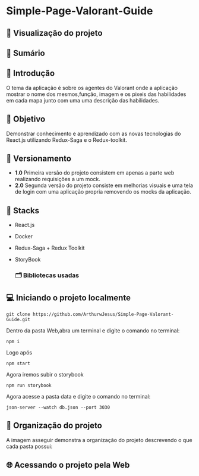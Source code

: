 # Simple-Page-Valorant-Guide

## :eyes: Visualização do projeto

## :mag_right:	Sumário

## :open_book: Introdução

O tema da aplicação é sobre os agentes do Valorant onde a aplicação mostrar o nome dos mesmos,função, imagem e os pixeis das habilidades em cada mapa junto com uma uma descrição das habilidades.

## :dart: Objetivo

Demonstrar conhecimento e aprendizado com as novas tecnologias do React.js utilizando Redux-Saga e o Redux-toolkit.

## :scroll:	Versionamento

- **1.0** Primeira versão do projeto consistem em apenas a parte web realizando requisições a um mock.
- **2.0** Segunda versão do projeto consiste em melhorias visuais e uma tela de login com uma aplicação propria removendo os mocks da aplicação.

## :open_file_folder:	 Stacks

- React.js
- Docker
- Redux-Saga + Redux Toolkit
- StoryBook
  
  ### :card_index_dividers:	 Bibliotecas usadas
  

## :computer:	Iniciando o projeto localmente


```
git clone https://github.com/ArthurwJesus/Simple-Page-Valorant-Guide.git
```

Dentro da pasta Web,abra um terminal e digite o comando no terminal:

```
npm i
```

Logo após

```
npm start
```
Agora iremos subir o storybook

```
npm run storybook
```

Agora acesse a pasta data e digite o comando no terminal:


```
json-server --watch db.json --port 3030
```

## :scroll: Organização do projeto

A imagem asseguir demonstra a organização do projeto descrevendo o que cada pasta possui:

## :globe_with_meridians:	Acessando o projeto pela Web
